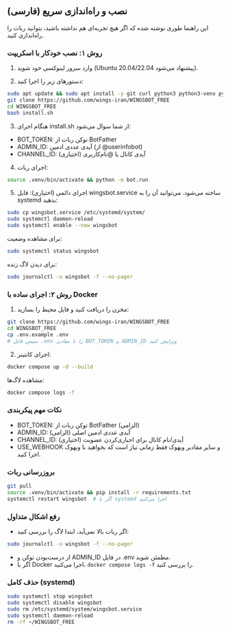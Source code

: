 ## نصب و راه‌اندازی سریع (فارسی)

این راهنما طوری نوشته شده که اگر هیچ تجربه‌ای هم نداشته باشید، بتوانید ربات را راه‌اندازی کنید.

### روش ۱: نصب خودکار با اسکریپت

1) وارد سرور لینوکسی خود شوید (Ubuntu 20.04/22.04 پیشنهاد می‌شود).

2) دستورهای زیر را اجرا کنید:

```bash
sudo apt update && sudo apt install -y git curl python3 python3-venv python3-pip
git clone https://github.com/wings-iran/WINGSBOT_FREE
cd WINGSBOT_FREE
bash install.sh
```

3) هنگام اجرای install.sh از شما سوال می‌شود:
- BOT_TOKEN: توکن ربات از BotFather
- ADMIN_ID: آیدی عددی ادمین (از @userinfobot)
- CHANNEL_ID: آیدی کانال یا @نام‌کاربری (اختیاری)

4) اجرای ربات:

```bash
source .venv/bin/activate && python -m bot.run
```

5) اجرای دائمی (اختیاری): فایل wingsbot.service ساخته می‌شود. می‌توانید آن را به systemd بدهید:

```bash
sudo cp wingsbot.service /etc/systemd/system/
sudo systemctl daemon-reload
sudo systemctl enable --now wingsbot
```

برای مشاهده وضعیت:

```bash
sudo systemctl status wingsbot
```

برای دیدن لاگ زنده:

```bash
sudo journalctl -u wingsbot -f --no-pager
```

### روش ۲: اجرای ساده با Docker

1) مخزن را دریافت کنید و فایل محیط را بسازید:

```bash
git clone https://github.com/wings-iran/WINGSBOT_FREE
cd WINGSBOT_FREE
cp .env.example .env
# سپس فایل .env را با مقادیر BOT_TOKEN و ADMIN_ID ویرایش کنید
```

2) اجرای کانتینر:

```bash
docker compose up -d --build
```

مشاهده لاگ‌ها:

```bash
docker compose logs -f
```

### نکات مهم پیکربندی

- BOT_TOKEN: توکن ربات از BotFather (الزامی)
- ADMIN_ID: آیدی عددی ادمین اصلی (الزامی)
- CHANNEL_ID: آیدی/نام کانال برای اجباری‌کردن عضویت (اختیاری)
- USE_WEBHOOK و سایر مقادیر وبهوک فقط زمانی نیاز است که بخواهید با وبهوک اجرا کنید.

### بروزرسانی ربات

```bash
git pull
source .venv/bin/activate && pip install -r requirements.txt
systemctl restart wingsbot  # اگر با systemd اجرا می‌کنید
```

### رفع اشکال متداول

- اگر ربات بالا نمی‌آید، ابتدا لاگ را بررسی کنید:
```bash
sudo journalctl -u wingsbot -f --no-pager
```
- از درست‌بودن توکن و ADMIN_ID در فایل .env مطمئن شوید.
- اگر با Docker اجرا می‌کنید، `docker compose logs -f` را بررسی کنید.

### حذف کامل (systemd)

```bash
sudo systemctl stop wingsbot
sudo systemctl disable wingsbot
sudo rm /etc/systemd/system/wingsbot.service
sudo systemctl daemon-reload
rm -rf ~/WINGSBOT_FREE
```
